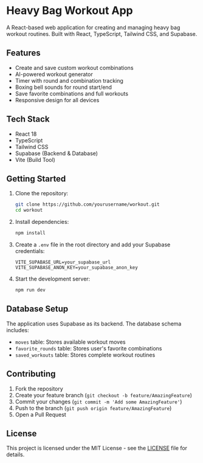 # Heavy Bag Workout App

A React-based web application for creating and managing heavy bag workout routines. Built with React, TypeScript, Tailwind CSS, and Supabase.

## Features

- Create and save custom workout combinations
- AI-powered workout generator
- Timer with round and combination tracking
- Boxing bell sounds for round start/end
- Save favorite combinations and full workouts
- Responsive design for all devices

## Tech Stack

- React 18
- TypeScript
- Tailwind CSS
- Supabase (Backend & Database)
- Vite (Build Tool)

## Getting Started

1. Clone the repository:
   ```bash
   git clone https://github.com/yourusername/workout.git
   cd workout
   ```

2. Install dependencies:
   ```bash
   npm install
   ```

3. Create a `.env` file in the root directory and add your Supabase credentials:
   ```
   VITE_SUPABASE_URL=your_supabase_url
   VITE_SUPABASE_ANON_KEY=your_supabase_anon_key
   ```

4. Start the development server:
   ```bash
   npm run dev
   ```

## Database Setup

The application uses Supabase as its backend. The database schema includes:

- `moves` table: Stores available workout moves
- `favorite_rounds` table: Stores user's favorite combinations
- `saved_workouts` table: Stores complete workout routines

## Contributing

1. Fork the repository
2. Create your feature branch (`git checkout -b feature/AmazingFeature`)
3. Commit your changes (`git commit -m 'Add some AmazingFeature'`)
4. Push to the branch (`git push origin feature/AmazingFeature`)
5. Open a Pull Request

## License

This project is licensed under the MIT License - see the [LICENSE](LICENSE) file for details.
